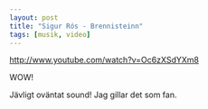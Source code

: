 ```yaml
---
layout: post
title: "Sigur Rós - Brennisteinn"
tags: [musik, video]
---
```


http://www.youtube.com/watch?v=Oc6zXSdYXm8

WOW!

Jävligt oväntat sound! Jag gillar det som fan.